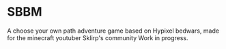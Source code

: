 # SBBM
A choose your own path adventure game based on Hypixel bedwars,
made for the minecraft youtuber Sklirp's community
Work in progress.
